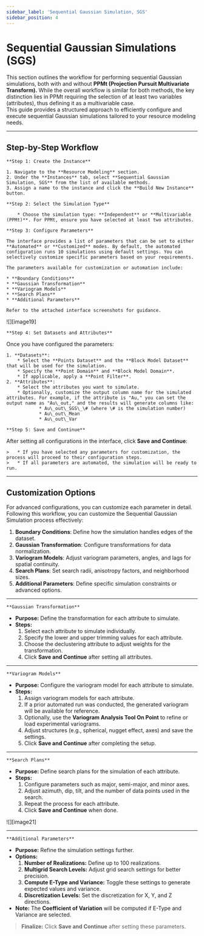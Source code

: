 ```yaml
---
sidebar_label: 'Sequential Gaussian Simulation, SGS'
sidebar_position: 4
---
```


# **Sequential Gaussian Simulations (SGS)**

This section outlines the workflow for performing sequential Gaussian simulations, both with and without **PPMt (Projection Pursuit Multivariate Transform).** While the overall workflow is similar for both methods, the key distinction lies in PPMt requiring the selection of at least two variables (attributes), thus defining it as a multivariable case.  
This guide provides a structured approach to efficiently configure and execute sequential Gaussian simulations tailored to your resource modeling needs.

---

## **Step-by-Step Workflow**

    **Step 1: Create the Instance**

    1. Navigate to the **Resource Modeling** section.  
    2. Under the **Instances** tab, select **Sequential Gaussian Simulation, SGS** from the list of available methods.  
    3. Assign a name to the instance and click the **Build New Instance** button.

    **Step 2: Select the Simulation Type**

        * Choose the simulation type: **Independent** or **Multivariable (PPMt)**. For PPMt, ensure you have selected at least two attributes.

    **Step 3: Configure Parameters**

    The interface provides a list of parameters that can be set to either **Automated** or **Customized** modes. By default, the automated configuration runs 10 simulations using default settings. You can selectively customize specific parameters based on your requirements.

    The parameters available for customization or automation include:

    * **Boundary Conditions**  
    * **Gaussian Transformation**  
    * **Variogram Models**  
    * **Search Plans**  
    * **Additional Parameters**

    Refer to the attached interface screenshots for guidance.

![][image19]

    **Step 4: Set Datasets and Attributes**

Once you have configured the parameters:

    1. **Datasets**:  
        * Select the **Points Dataset** and the **Block Model Dataset** that will be used for the simulation.  
        * Specify the **Point Domain** and **Block Model Domain**.  
        * If applicable, apply a **Point Filter**.  
    2. **Attributes**:  
        * Select the attributes you want to simulate.  
        * Optionally, customize the output column name for the simulated attributes. For example, if the attribute is "Au," you can set the output name as "Au\_out," and the results will generate columns like:  
                * Au\_out\_SGS\_\# (where \# is the simulation number)  
                * Au\_out\_Mean  
                * Au\_out\_Var

    **Step 5: Save and Continue**

After setting all configurations in the interface, click **Save and Continue**:

    >   * If you have selected any parameters for customization, the process will proceed to their configuration steps.  
    >   * If all parameters are automated, the simulation will be ready to run.

---

## **Customization Options**

For advanced configurations, you can customize each parameter in detail. Following this workflow, you can customize the Sequential Gaussian Simulation process effectively:

1. **Boundary Conditions**: Define how the simulation handles edges of the dataset.  
2. **Gaussian Transformation**: Configure transformations for data normalization.  
3. **Variogram Models**: Adjust variogram parameters, angles, and lags for spatial continuity.  
4. **Search Plans**: Set search radii, anisotropy factors, and neighborhood sizes.  
5. **Additional Parameters**: Define specific simulation constraints or advanced options.

---

    **Gaussian Transformation**

* **Purpose:** Define the transformation for each attribute to simulate.  
* **Steps:**  
  1. Select each attribute to simulate individually.  
  2. Specify the lower and upper trimming values for each attribute.  
  3. Choose the declustering attribute to adjust weights for the transformation.  
  4. Click **Save and Continue** after setting all attributes.

---

    **Variogram Models**

* **Purpose:** Configure the variogram model for each attribute to simulate.  
* **Steps:**  
  1. Assign variogram models for each attribute.  
  2. If a prior automated run was conducted, the generated variogram will be available for reference.  
  3. Optionally, use the **Variogram Analysis Tool On Point** to refine or load experimental variograms.  
  4. Adjust structures (e.g., spherical, nugget effect, axes) and save the settings.  
  5. Click **Save and Continue** after completing the setup.

---

    **Search Plans**

* **Purpose:** Define search plans for the simulation of each attribute.  
* **Steps:**  
  1. Configure parameters such as major, semi-major, and minor axes.  
  2. Adjust azimuth, dip, tilt, and the number of data points used in the search.  
  3. Repeat the process for each attribute.  
  4. Click **Save and Continue** when done.

![][image21]

---

    **Additional Parameters**

* **Purpose:** Refine the simulation settings further.  
* **Options:**  
  1. **Number of Realizations:** Define up to 100 realizations.  
  2. **Multigrid Search Levels:** Adjust grid search settings for better precision.  
  3. **Compute E-Type and Variance:** Toggle these settings to generate expected values and variance.  
  4. **Discretization Levels:** Set the discretization for X, Y, and Z directions.  
* **Note:** The **Coefficient of Variation** will be computed if E-Type and Variance are selected.

>**Finalize:** Click **Save and Continue** after setting these parameters.
